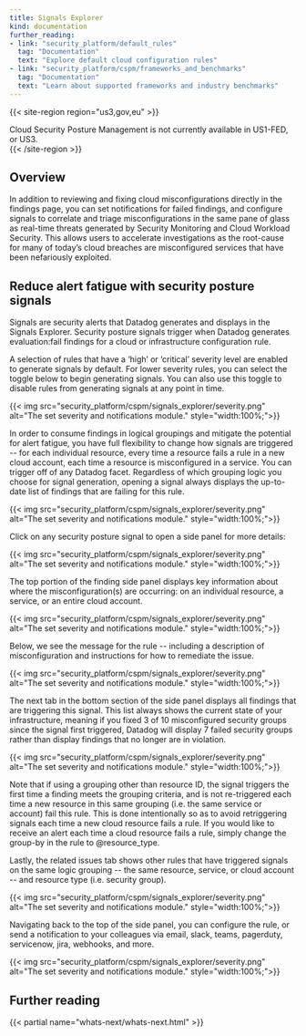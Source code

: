 ```yaml
---
title: Signals Explorer
kind: documentation
further_reading:
- link: "security_platform/default_rules"
  tag: "Documentation"
  text: "Explore default cloud configuration rules"
- link: "security_platform/cspm/frameworks_and_benchmarks"
  tag: "Documentation"
  text: "Learn about supported frameworks and industry benchmarks"
---
```


{{< site-region region="us3,gov,eu" >}}
<div class="alert alert-warning">
Cloud Security Posture Management is not currently available in US1-FED, or US3.
</div>
{{< /site-region >}}

## Overview

In addition to reviewing and fixing cloud misconfigurations directly in the findings page, you can set notifications for failed findings, and configure signals to correlate and triage misconfigurations in the same pane of glass as real-time threats generated by Security Monitoring and Cloud Workload Security. This allows users to accelerate investigations as the root-cause for many of today’s cloud breaches are misconfigured services that have been nefariously exploited.

## Reduce alert fatigue with security posture signals

Signals are security alerts that Datadog generates and displays in the Signals Explorer. Security posture signals trigger when Datadog generates evaluation:fail findings for a cloud or infrastructure configuration rule.

A selection of rules that have a ‘high’ or ‘critical’ severity level are enabled to generate signals by default. For lower severity rules, you can select the toggle below to begin generating signals. You can also use this toggle to disable rules from generating signals at any point in time.

{{< img src="security_platform/cspm/signals_explorer/severity.png" alt="The set severity and notifications module." style="width:100%;">}}

In order to consume findings in logical groupings and mitigate the potential for alert fatigue, you have full flexibility to change how signals are triggered -- for each individual resource, every time a resource fails a rule in a new cloud account, each time a resource is misconfigured in a service. You can trigger off of any Datadog facet. Regardless of which grouping logic you choose for signal generation, opening a signal always displays the up-to-date list of findings that are failing for this rule. 

{{< img src="security_platform/cspm/signals_explorer/severity.png" alt="The set severity and notifications module." style="width:100%;">}}

Click on any security posture signal to open a side panel for more details:

{{< img src="security_platform/cspm/signals_explorer/severity.png" alt="The set severity and notifications module." style="width:100%;">}}

The top portion of the finding side panel displays key information about where the misconfiguration(s) are occurring: on an individual resource, a service, or an entire cloud account. 

{{< img src="security_platform/cspm/signals_explorer/severity.png" alt="The set severity and notifications module." style="width:100%;">}}

Below, we see the message for the rule -- including a description of misconfiguration and instructions for how to remediate the issue.

{{< img src="security_platform/cspm/signals_explorer/severity.png" alt="The set severity and notifications module." style="width:100%;">}}

The next tab in the bottom section of the side panel displays all findings that are triggering this signal. This list always shows the current state of your infrastructure, meaning if you fixed 3 of 10 misconfigured security groups since the signal first triggered, Datadog will display 7 failed security groups rather than display findings that no longer are in violation.

{{< img src="security_platform/cspm/signals_explorer/severity.png" alt="The set severity and notifications module." style="width:100%;">}}

Note that if using a grouping other than resource ID, the signal triggers the first time a finding meets the grouping criteria, and is not re-triggered each time a new resource in this same grouping (i.e. the same service or account) fail this rule. This is done intentionally so as to avoid retriggering signals each time a new cloud resource fails a rule. If you would like to receive an alert each time a cloud resource fails a rule, simply change the group-by in the rule to @resource_type.

Lastly, the related issues tab shows other rules that have triggered signals on the same logic grouping -- the same resource, service, or cloud account -- and resource type (i.e. security group). 

{{< img src="security_platform/cspm/signals_explorer/severity.png" alt="The set severity and notifications module." style="width:100%;">}}

Navigating back to the top of the side panel, you can configure the rule, or send a notification to your colleagues via email, slack, teams, pagerduty, servicenow, jira, webhooks, and more.

{{< img src="security_platform/cspm/signals_explorer/severity.png" alt="The set severity and notifications module." style="width:100%;">}}

## Further reading

{{< partial name="whats-next/whats-next.html" >}}

